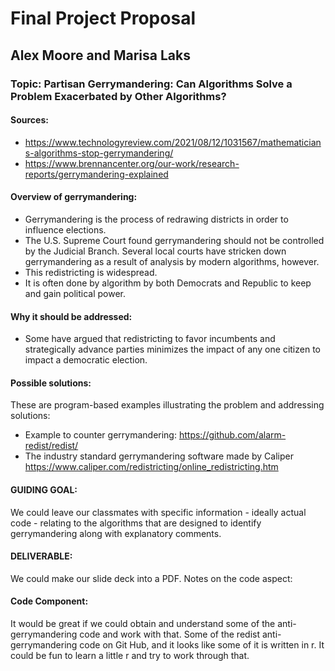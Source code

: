 # Final Project Proposal
## Alex Moore and Marisa Laks

### Topic:  Partisan Gerrymandering:  Can Algorithms Solve a Problem Exacerbated by Other Algorithms?

#### Sources:
* https://www.technologyreview.com/2021/08/12/1031567/mathematicians-algorithms-stop-gerrymandering/
* https://www.brennancenter.org/our-work/research-reports/gerrymandering-explained

#### Overview of gerrymandering:
* Gerrymandering is the process of redrawing districts in order to influence elections.
* The U.S. Supreme Court found gerrymandering should not be controlled by the Judicial Branch.  Several local courts have stricken down gerrymandering as a result of analysis by modern algorithms, however.
* This redistricting is widespread.
* It is often done by algorithm by both Democrats and Republic to keep and gain political power.

#### Why it should be addressed:
* Some have argued that redistricting to favor incumbents and strategically advance parties minimizes the impact of any one citizen to impact a democratic election.

#### Possible solutions:
These are program-based examples illustrating the problem and addressing solutions:  
* Example to counter gerrymandering: https://github.com/alarm-redist/redist/  
* The industry standard gerrymandering software made by Caliper https://www.caliper.com/redistricting/online_redistricting.htm

#### GUIDING GOAL:
We could leave our classmates with specific information - ideally actual code - relating to the algorithms that are designed to identify gerrymandering along with explanatory comments.

#### DELIVERABLE:  
We could make our slide deck into a PDF.
Notes on the code aspect:

#### Code Component:
It would be great if we could obtain and understand some of the anti-gerrymandering code and work with that.  Some of the redist anti-gerrymandering code on Git Hub, and it looks like some of it is written in r.  It could be fun to learn a little r and try to work through that.
